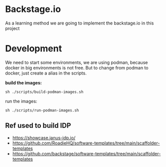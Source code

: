 # Backstage.io

As a learning method we are going to implement the backstage.io in this project

# Development

We need to start some environments, we are using podman, because docker in big environments is not free. But to change from podman to docker, just create a alias in the scripts.

**build the images:**

`sh ./scripts/build-podman-images.sh`

run the images:

`sh ./scripts/run-podman-images.sh`




## Ref used to build IDP

- https://showcase.janus-idp.io/
- https://github.com/RoadieHQ/software-templates/tree/main/scaffolder-templates
- https://github.com/backstage/software-templates/tree/main/scaffolder-templates